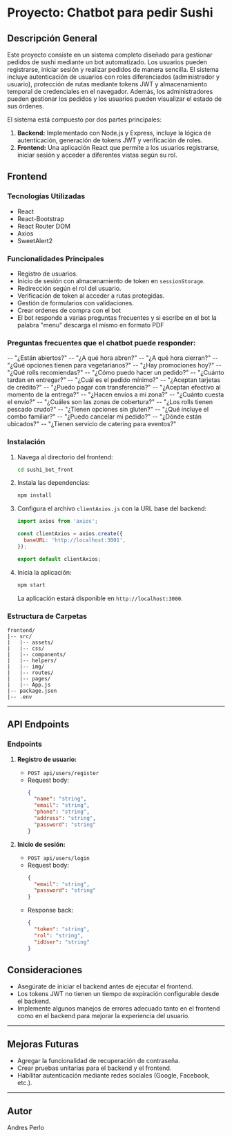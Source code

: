 # Proyecto: Chatbot para pedir Sushi

## Descripción General
Este proyecto consiste en un sistema completo diseñado para gestionar pedidos de sushi mediante un bot automatizado. Los usuarios pueden registrarse, iniciar sesión y realizar pedidos de manera sencilla. El sistema incluye autenticación de usuarios con roles diferenciados (administrador y usuario), protección de rutas mediante tokens JWT y almacenamiento temporal de credenciales en el navegador. Además, los administradores pueden gestionar los pedidos y los usuarios pueden visualizar el estado de sus órdenes.

El sistema está compuesto por dos partes principales:

1. **Backend:** Implementado con Node.js y Express, incluye la lógica de autenticación, generación de tokens JWT y verificación de roles.
2. **Frontend:** Una aplicación React que permite a los usuarios registrarse, iniciar sesión y acceder a diferentes vistas según su rol. 

## Frontend

### Tecnologías Utilizadas
- React
- React-Bootstrap
- React Router DOM
- Axios
- SweetAlert2

### Funcionalidades Principales
- Registro de usuarios.
- Inicio de sesión con almacenamiento de token en `sessionStorage`.
- Redirección según el rol del usuario.
- Verificación de token al acceder a rutas protegidas.
- Gestión de formularios con validaciones.
- Crear ordenes de compra con el bot
- El bot responde a varias preguntas frecuentes y si escribe en el bot la palabra "menu" descarga el mismo en formato PDF


### Preguntas frecuentes que el chatbot puede responder:

-- "¿Están abiertos?"
-- "¿A qué hora abren?"
-- "¿A qué hora cierran?"
-- "¿Qué opciones tienen para vegetarianos?"
-- "¿Hay promociones hoy?"
-- "¿Qué rolls recomiendas?"
-- "¿Cómo puedo hacer un pedido?"
-- "¿Cuánto tardan en entregar?"
-- "¿Cuál es el pedido mínimo?"
-- "¿Aceptan tarjetas de crédito?"
-- "¿Puedo pagar con transferencia?"
-- "¿Aceptan efectivo al momento de la entrega?"
-- "¿Hacen envíos a mi zona?"
-- "¿Cuánto cuesta el envío?"
-- "¿Cuáles son las zonas de cobertura?"
-- "¿Los rolls tienen pescado crudo?"
-- "¿Tienen opciones sin gluten?"
-- "¿Qué incluye el combo familiar?"
-- "¿Puedo cancelar mi pedido?"
-- "¿Dónde están ubicados?"
-- "¿Tienen servicio de catering para eventos?"

### Instalación
1. Navega al directorio del frontend:
   ```bash
   cd sushi_bot_front
   ```
2. Instala las dependencias:
   ```bash
   npm install
   ```
3. Configura el archivo `clientAxios.js` con la URL base del backend:
   ```javascript
   import axios from 'axios';

   const clientAxios = axios.create({
     baseURL: 'http://localhost:3001',
   });

   export default clientAxios;
   ```
4. Inicia la aplicación:
   ```bash
   npm start
   ```
   La aplicación estará disponible en `http://localhost:3000`.

### Estructura de Carpetas
```
frontend/
|-- src/
|   |-- assets/
|   |-- css/
|   |-- components/
|   |-- helpers/
|   |-- img/
|   |-- routes/
|   |-- pages/
|   |-- App.js
|-- package.json
|-- .env
```

---

## API Endpoints

### Endpoints 
1. **Registro de usuario:**
   - `POST api/users/register`
   - Request body:
     ```json
     {
       "name": "string",
       "email": "string",
       "phone": "string",
       "address": "string",
       "password": "string"
     }
     ```

2. **Inicio de sesión:**
   - `POST api/users/login`
   - Request body:
     ```json
     {
       "email": "string",
       "password": "string"
     }

     ```
   - Response back:
     ```json
     {
       "token": "string",
       "rol": "string",
       "idUser": "string"
     }
     ```

## Consideraciones
- Asegúrate de iniciar el backend antes de ejecutar el frontend.
- Los tokens JWT no tienen un tiempo de expiración configurable desde el backend.
- Implemente algunos manejos de errores adecuado tanto en el frontend como en el backend para mejorar la experiencia del usuario.

---

## Mejoras Futuras
- Agregar la funcionalidad de recuperación de contraseña.
- Crear pruebas unitarias para el backend y el frontend.
- Habilitar autenticación mediante redes sociales (Google, Facebook, etc.).

---


## Autor
Andres Perlo
